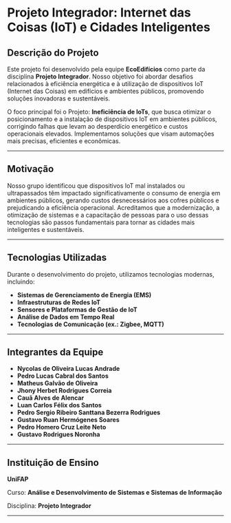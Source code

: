 # Projeto Integrador: Internet das Coisas (IoT) e Cidades Inteligentes

## Descrição do Projeto

Este projeto foi desenvolvido pela equipe **EcoEdifícios** como parte da disciplina **Projeto Integrador**. Nosso objetivo foi abordar desafios relacionados à eficiência energética e à utilização de dispositivos IoT (Internet das Coisas) em edifícios e ambientes públicos, promovendo soluções inovadoras e sustentáveis.

O foco principal foi o Projeto: **Ineficiência de IoTs**, que busca otimizar o posicionamento e a instalação de dispositivos IoT em ambientes públicos, corrigindo falhas que levam ao desperdício energético e custos operacionais elevados. Implementamos soluções que visam automações mais precisas, eficientes e econômicas.

---

## Motivação

Nosso grupo identificou que dispositivos IoT mal instalados ou ultrapassados têm impactado significativamente o consumo de energia em ambientes públicos, gerando custos desnecessários aos cofres públicos e prejudicando a eficiência operacional. Acreditamos que a modernização, a otimização de sistemas e a capacitação de pessoas para o uso dessas tecnologias são passos fundamentais para tornar as cidades mais inteligentes e sustentáveis.

---

## Tecnologias Utilizadas

Durante o desenvolvimento do projeto, utilizamos tecnologias modernas, incluindo:

- **Sistemas de Gerenciamento de Energia (EMS)**
- **Infraestruturas de Redes IoT**
- **Sensores e Plataformas de Gestão de IoT**
- **Análise de Dados em Tempo Real**
- **Tecnologias de Comunicação (ex.: Zigbee, MQTT)**

---

## Integrantes da Equipe

- **Nycolas de Oliveira Lucas Andrade**  
- **Pedro Lucas Cabral dos Santos**  
- **Matheus Galvão de Oliveira**  
- **Jhony Herbet Rodrigues Correia**  
- **Cauã Alves de Alencar**  
- **Luan Carlos Félix dos Santos**  
- **Pedro Sergio Ribeiro Santtana Bezerra Rodrigues**  
- **Gustavo Ruan Hermógenes Soares**  
- **Pedro Homero Cruz Leite Neto**  
- **Gustavo Rodrigues Noronha**

---

## Instituição de Ensino

**UniFAP**  

Curso: **Análise e Desenvolvimento de Sistemas e Sistemas de Informação** 

Disciplina: **Projeto Integrador**

---
